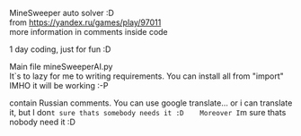 MineSweeper auto solver :D  
from https://yandex.ru/games/play/97011  
more information in comments inside code  
  
1 day coding, just for fun :D  
  
Main file mineSweeperAI.py  
It`s to lazy for me to writing requirements. You can install all from "import" IMHO it will be working :-P  
  
contain Russian comments. You can use google translate... or i can translate it, but I don`t sure thats somebody needs it :D   
Moreover I`m sure thats nobody need it :D  